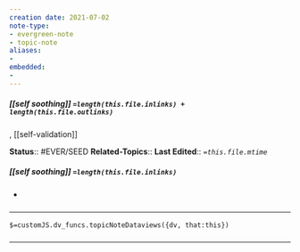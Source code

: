 ```yaml
---
creation date: 2021-07-02
note-type: 
- evergreen-note
- topic-note
aliases:
- 
embedded:
- 
---
```

 
##### [[self soothing]] `=length(this.file.inlinks) + length(this.file.outlinks)`
, [[self-validation]]

**Status**:: #EVER/SEED 
**Related-Topics**:: 
**Last Edited**:: *`=this.file.mtime`*
##### [[self soothing]] `=length(this.file.inlinks)` 
- 

### <hr class="dataviews"/>

`$=customJS.dv_funcs.topicNoteDataviews({dv, that:this})`


### <hr class="references"/>